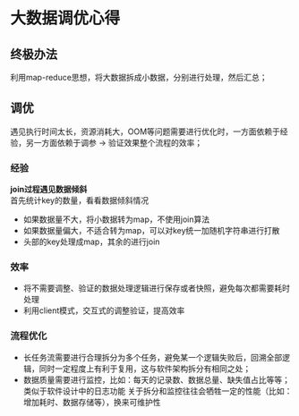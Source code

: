 大数据调优心得
====
## 终极办法
利用map-reduce思想，将大数据拆成小数据，分别进行处理，然后汇总；

## 调优
遇见执行时间太长，资源消耗大，OOM等问题需要进行优化时，一方面依赖于经验，另一方面依赖于调参 → 验证效果整个流程的效率；

### 经验
**join过程遇见数据倾斜**<br>
首先统计key的数量，看看数据倾斜情况<br>
- 如果数据量不大，将小数据转为map，不使用join算法
- 如果数据量偏大，不适合转为map，可以对key统一加随机字符串进行打散
- 头部的key处理成map，其余的进行join

### 效率
- 将不需要调整、验证的数据处理逻辑进行保存或者快照，避免每次都需要耗时处理
- 利用client模式，交互式的调整验证，提高效率

### 流程优化
- 长任务流需要进行合理拆分为多个任务，避免某一个逻辑失败后，回溯全部逻辑，同时一定程度上有利于复用，这与软件架构拆分有相同之处；
- 数据质量需要进行监控，比如：每天的记录数、数据总量、缺失值占比等等；类似于软件设计中的日志功能
关于拆分和监控往往会牺牲一定的性能（比如：增加耗时、数据存储等），换来可维护性
